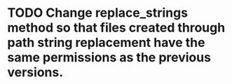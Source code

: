 # TODO Change replace_strings method so that files created through path string replacement have the same permissions as the previous versions.